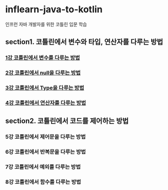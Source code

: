 # inflearn-java-to-kotlin
인프런 자바 개발자를 위한 코틀린 입문 학습

## section1. 코틀린에서 변수와 타입, 연산자를 다루는 방법
### [1강 코틀린에서 변수를 다루는 방법](https://github.com/dmswl0311/inflearn-java-to-kotlin/blob/main/section1/section1-1.md)
### [2강 코틀린에서 null을 다루는 방법](https://github.com/dmswl0311/inflearn-java-to-kotlin/blob/main/section1/section1-2.md)
### [3강 코틀린에서 Type을 다루는 방법](https://github.com/dmswl0311/inflearn-java-to-kotlin/blob/main/section1/section1-3.md)
### [4강 코틀린에서 연산자를 다루는 방법](https://github.com/dmswl0311/inflearn-java-to-kotlin/blob/main/section1/section1-4.md)


## section2. 코틀린에서 코드를 제어하는 방법
### 5강 코틀린에서 제어문을 다루는 방법
### 6강 코틀린에서 반복문을 다루는 방법
### 7강 코틀린에서 예외를 다루는 방법
### 8강 코틀린에서 함수를 다루는 방법
